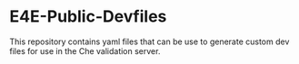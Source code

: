 # E4E-Public-Devfiles

This repository contains yaml files that can be use to generate custom dev files for use in the Che validation server.
